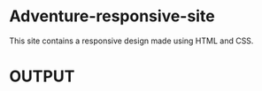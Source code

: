 # Adventure-responsive-site
This site contains a responsive design made using HTML and CSS.
# OUTPUT
